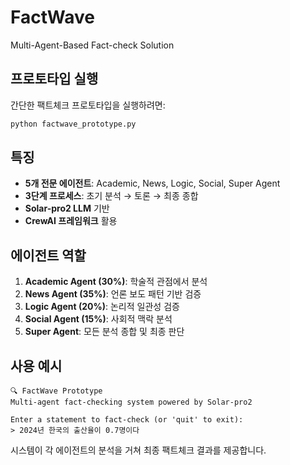 # FactWave

Multi-Agent-Based Fact-check Solution

## 프로토타입 실행

간단한 팩트체크 프로토타입을 실행하려면:

```bash
python factwave_prototype.py
```

## 특징

- **5개 전문 에이전트**: Academic, News, Logic, Social, Super Agent
- **3단계 프로세스**: 초기 분석 → 토론 → 최종 종합
- **Solar-pro2 LLM** 기반
- **CrewAI 프레임워크** 활용

## 에이전트 역할

1. **Academic Agent (30%)**: 학술적 관점에서 분석
2. **News Agent (35%)**: 언론 보도 패턴 기반 검증
3. **Logic Agent (20%)**: 논리적 일관성 검증
4. **Social Agent (15%)**: 사회적 맥락 분석
5. **Super Agent**: 모든 분석 종합 및 최종 판단

## 사용 예시

```
🔍 FactWave Prototype
Multi-agent fact-checking system powered by Solar-pro2

Enter a statement to fact-check (or 'quit' to exit):
> 2024년 한국의 출산율이 0.7명이다
```

시스템이 각 에이전트의 분석을 거쳐 최종 팩트체크 결과를 제공합니다.
